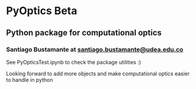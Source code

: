 # PyOptics Beta
## Python package for computational optics
### Santiago Bustamante at santiago.bustamante@udea.edu.co

See PyOpticsTest.ipynb to check the package utilities :)

Looking forward to add more objects and make computational optics easier to handle in python

